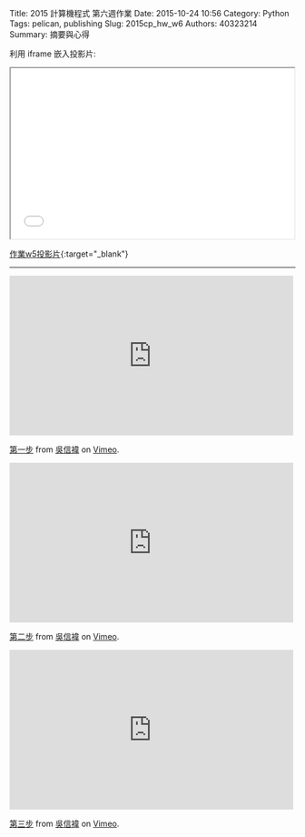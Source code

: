 Title: 2015 計算機程式 第六週作業
Date: 2015-10-24 10:56
Category: Python
Tags: pelican, publishing
Slug: 2015cp_hw_w6
Authors: 40323214
Summary: 摘要與心得
 
利用 iframe 嵌入投影片:

<iframe src="40323214_cp_w5_p.html" width="500" height="300"></iframe>

[作業w5投影片](40323214_cp_w5_p.html){:target="_blank"}

<hr/>
<iframe src="https://player.vimeo.com/video/142895213" width="500" height="281" frameborder="0" webkitallowfullscreen mozallowfullscreen allowfullscreen></iframe> <p><a href="https://vimeo.com/142895213">第一步</a> from <a href="https://vimeo.com/user45009540">吳信褘</a> on <a href="https://vimeo.com">Vimeo</a>.</p>
<iframe src="https://player.vimeo.com/video/142895214" width="500" height="281" frameborder="0" webkitallowfullscreen mozallowfullscreen allowfullscreen></iframe> <p><a href="https://vimeo.com/142895214">第二步</a> from <a href="https://vimeo.com/user45009540">吳信褘</a> on <a href="https://vimeo.com">Vimeo</a>.</p>
<iframe src="https://player.vimeo.com/video/142895215" width="500" height="281" frameborder="0" webkitallowfullscreen mozallowfullscreen allowfullscreen></iframe> <p><a href="https://vimeo.com/142895215">第三步</a> from <a href="https://vimeo.com/user45009540">吳信褘</a> on <a href="https://vimeo.com">Vimeo</a>.</p>
